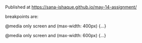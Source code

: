 Published at https://sana-ishaque.github.io/may-14-assignment/

breakpoints are:

@media only screen and (max-width: 400px) {...}


@media only screen and (max-width: 600px) {...}




